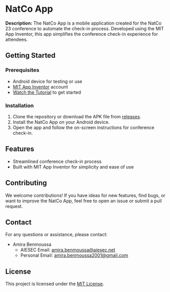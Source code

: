 # NatCo App



**Description:**
The NatCo App is a mobile application created for the NatCo 23 conference to automate the check-in process. Developed using the MIT App Inventor, this app simplifies the conference check-in experience for attendees.

## Getting Started

### Prerequisites

- Android device for testing or use
- [MIT App Inventor](https://appinventor.mit.edu/) account
- [Watch the Tutorial](https://www.youtube.com/watch?v=3pPXWHBa-A8&t=194s) to get started

### Installation

1. Clone the repository or download the APK file from [releases](link/to/releases).
2. Install the NatCo App on your Android device.
3. Open the app and follow the on-screen instructions for conference check-in.

## Features

- Streamlined conference check-in process
- Built with MIT App Inventor for simplicity and ease of use

## Contributing

We welcome contributions! If you have ideas for new features, find bugs, or want to improve the NatCo App, feel free to open an issue or submit a pull request.

## Contact

For any questions or assistance, please contact:

- Amira Benmoussa
  - AIESEC Email: amira.benmoussa@aiesec.net
  - Personal Email: amira.benmoussa2001@gmail.com

## License

This project is licensed under the [MIT License](link/to/license).
